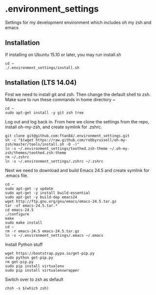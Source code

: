 # .environment_settings
Settings for my development environment which includes oh my zsh and emacs

## Installation
If installing on Ubuntu 15.10 or later, you may run install.sh
```
cd ~
./.environment_settings/install.sh
```

## Installation (LTS 14.04)
First we need to install git and zsh. Then change the default shell to zsh. Make sure to run these commands in home directory ~
```
cd ~
sudo apt-get install -y git zsh tree
```
Log out and log back in. From here we clone the settings from the repo, install oh-my-zsh, and create symlink for .zshrc.
```
git clone git@github.com:ftan84/.environment_settings.git
sh -c "$(wget https://raw.github.com/robbyrussell/oh-my-zsh/master/tools/install.sh -O -)"
ln -s ~/.environment_settings/toothed.zsh-theme ~/.oh-my-zsh/themes/toothed.zsh-theme
rm ~/.zshrc
ln -s ~/.environment_settings/.zshrc ~/.zshrc
```
Next we need to download and build Emacs 24.5 and create symlink for .emacs file.
```
cd ~
sudo apt-get -y update
sudo apt-get -y install build-essential
sudo apt-get -y build-dep emacs24
wget http://ftp.gnu.org/gnu/emacs/emacs-24.5.tar.gz
tar -xf emacs-24.5.tar.*
cd emacs-24.5
./configure
make
sudo make install
cd ~
rm -r emacs-24.5 emacs-24.5.tar.gz
ln -s ~/.environment_settings/.emacs ~/.emacs
```
Install Python stuff
```
wget https://bootstrap.pypa.io/get-pip.py
sudo python get-pip.py
rm get-pip.py
sudo pip install virtualenv
sudo pip install virtualenvwrapper
```
Switch over to zsh as default
```
chsh -s $(which zsh)
```
